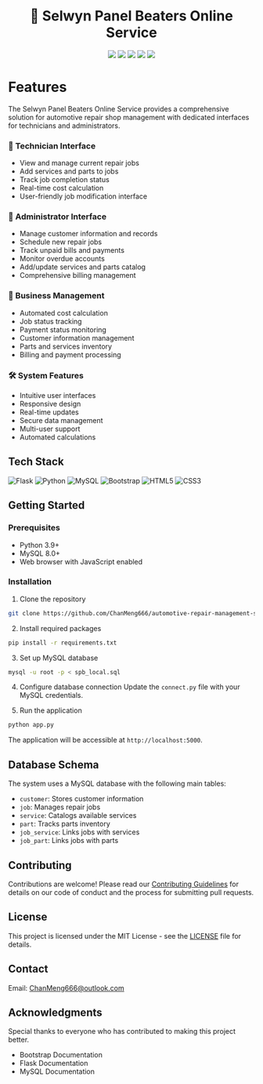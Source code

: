 <div align="center">
 <h1>🚗 Selwyn Panel Beaters Online Service</h1>
 <img src="https://img.shields.io/badge/python-3.9+-blue?style=flat&logo=python&logoColor=white"/>
 <img src="https://img.shields.io/badge/Flask-3.0.1-black?style=flat&logo=flask&logoColor=white"/>
 <img src="https://img.shields.io/badge/MySQL-8.3.0-blue?style=flat&logo=mysql&logoColor=white"/>
 <img src="https://img.shields.io/badge/Bootstrap-5.0-purple?style=flat&logo=bootstrap&logoColor=white"/>
 <img src="https://img.shields.io/badge/License-MIT-brightgreen?style=flat"/>
</div>

# Features
The Selwyn Panel Beaters Online Service provides a comprehensive solution for automotive repair shop management with dedicated interfaces for technicians and administrators.

### 🔧 Technician Interface
- View and manage current repair jobs
- Add services and parts to jobs
- Track job completion status
- Real-time cost calculation
- User-friendly job modification interface

### 👥 Administrator Interface
- Manage customer information and records
- Schedule new repair jobs
- Track unpaid bills and payments
- Monitor overdue accounts
- Add/update services and parts catalog
- Comprehensive billing management

### 💼 Business Management
- Automated cost calculation
- Job status tracking
- Payment status monitoring
- Customer information management
- Parts and services inventory
- Billing and payment processing

### 🛠️ System Features
- Intuitive user interfaces
- Responsive design
- Real-time updates
- Secure data management
- Multi-user support
- Automated calculations

## Tech Stack
![Flask](https://img.shields.io/badge/flask-%23000.svg?style=for-the-badge&logo=flask&logoColor=white)
![Python](https://img.shields.io/badge/python-%2314354C.svg?style=for-the-badge&logo=python&logoColor=white)
![MySQL](https://img.shields.io/badge/mysql-%2300f.svg?style=for-the-badge&logo=mysql&logoColor=white)
![Bootstrap](https://img.shields.io/badge/bootstrap-%23563D7C.svg?style=for-the-badge&logo=bootstrap&logoColor=white)
![HTML5](https://img.shields.io/badge/html5-%23E34F26.svg?style=for-the-badge&logo=html5&logoColor=white)
![CSS3](https://img.shields.io/badge/css3-%231572B6.svg?style=for-the-badge&logo=css3&logoColor=white)

## Getting Started

### Prerequisites
- Python 3.9+
- MySQL 8.0+
- Web browser with JavaScript enabled

### Installation
1. Clone the repository
```bash
git clone https://github.com/ChanMeng666/automotive-repair-management-system.git
```

2. Install required packages
```bash
pip install -r requirements.txt
```

3. Set up MySQL database
```bash
mysql -u root -p < spb_local.sql
```

4. Configure database connection
Update the `connect.py` file with your MySQL credentials.

5. Run the application
```bash
python app.py
```

The application will be accessible at `http://localhost:5000`.

## Database Schema

The system uses a MySQL database with the following main tables:
- `customer`: Stores customer information
- `job`: Manages repair jobs
- `service`: Catalogs available services
- `part`: Tracks parts inventory
- `job_service`: Links jobs with services
- `job_part`: Links jobs with parts

## Contributing
Contributions are welcome! Please read our [Contributing Guidelines](CODE_OF_CONDUCT.md) for details on our code of conduct and the process for submitting pull requests.

## License
This project is licensed under the MIT License - see the [LICENSE](LICENSE) file for details.

## Contact
Email: ChanMeng666@outlook.com

## Acknowledgments
Special thanks to everyone who has contributed to making this project better.

- Bootstrap Documentation
- Flask Documentation
- MySQL Documentation
